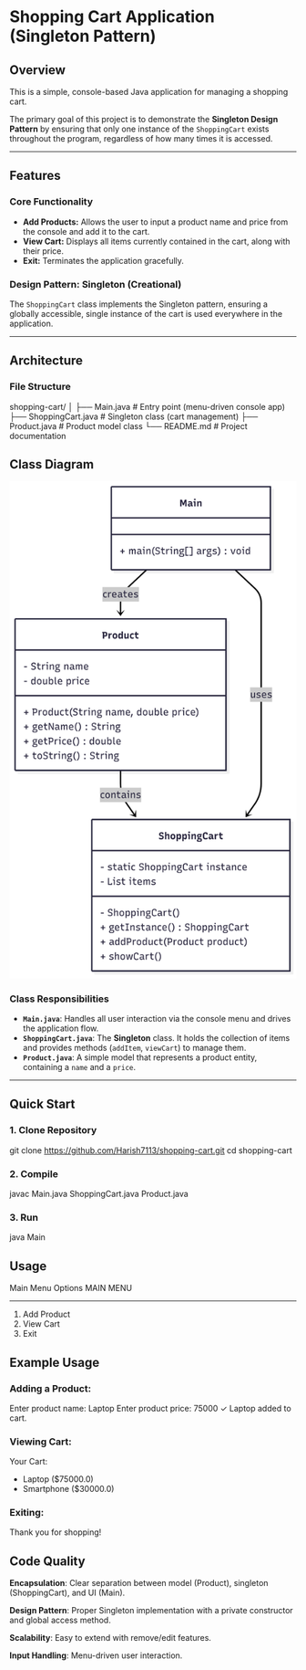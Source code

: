 # Shopping Cart Application (Singleton Pattern)

## Overview

This is a simple, console-based Java application for managing a shopping cart.

The primary goal of this project is to demonstrate the **Singleton Design Pattern** by ensuring that only one instance of the `ShoppingCart` exists throughout the program, regardless of how many times it is accessed.

---

## Features

### Core Functionality

- **Add Products:** Allows the user to input a product name and price from the console and add it to the cart.
- **View Cart:** Displays all items currently contained in the cart, along with their price.
- **Exit:** Terminates the application gracefully.

### Design Pattern: Singleton (Creational)

The `ShoppingCart` class implements the Singleton pattern, ensuring a globally accessible, single instance of the cart is used everywhere in the application.

---

## Architecture

### File Structure

shopping-cart/
│
├── Main.java # Entry point (menu-driven console app)
├── ShoppingCart.java # Singleton class (cart management)
├── Product.java # Product model class
└── README.md # Project documentation

## Class Diagram

<img src="ClassDiagram.png">

### Class Responsibilities

- **`Main.java`**: Handles all user interaction via the console menu and drives the application flow.
- **`ShoppingCart.java`**: The **Singleton** class. It holds the collection of items and provides methods (`addItem`, `viewCart`) to manage them.
- **`Product.java`**: A simple model that represents a product entity, containing a `name` and a `price`.

---

## Quick Start

### 1. Clone Repository

git clone https://github.com/Harish7113/shopping-cart.git
cd shopping-cart

### 2. Compile

javac Main.java ShoppingCart.java Product.java

### 3. Run

java Main

## Usage

Main Menu Options
MAIN MENU

---

1. Add Product
2. View Cart
3. Exit

## Example Usage

### Adding a Product:

Enter product name: Laptop
Enter product price: 75000
✓ Laptop added to cart.

### Viewing Cart:

Your Cart:

- Laptop ($75000.0)
- Smartphone ($30000.0)

### Exiting:

Thank you for shopping!

## Code Quality

**Encapsulation**: Clear separation between model (Product), singleton (ShoppingCart), and UI (Main).

**Design Pattern**: Proper Singleton implementation with a private constructor and global access method.

**Scalability**: Easy to extend with remove/edit features.

**Input Handling**: Menu-driven user interaction.
